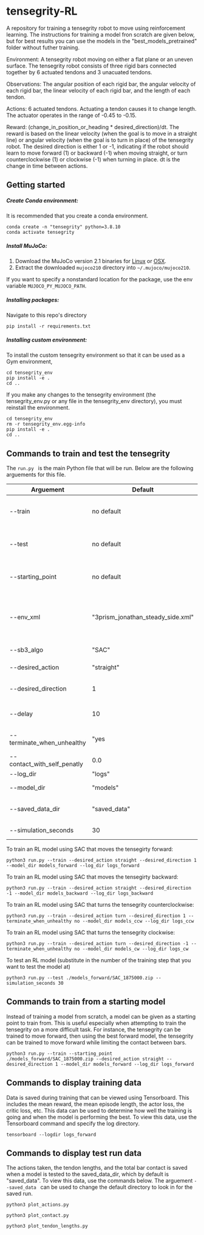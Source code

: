 # tensegrity-RL
A repository for training a tensegrity robot to move using reinforcement learning. The instructions for training a model fron scratch are given below, but for best results you can use the models in the "best_models_pretrained" folder without futher training.

Environment: A tensegrity robot moving on either a flat plane or an uneven surface. The tensegrity robot consists of three rigid bars connected together by 6 actuated tendons and 3 unacuated tendons. 

Observations: The angular position of each rigid bar, the angular velocity of each rigid bar, the linear velocity of each rigid bar, and the length of each tendon. 

Actions: 6 actuated tendons. Actuating a tendon causes it to change length. The actuator operates in the range of -0.45 to -0.15.

Reward: (change_in_position_or_heading * desired_direction)/dt. The reward is based on the linear velocity (when the goal is to move in a straight line) or angular velocity (when the goal is to turn in place) of the tensegrity robot. The desired direction is either 1 or -1, indicating if the robot should learn to move forward (1) or backward (-1) when moving straight, or turn counterclockwise (1) or clockwise (-1) when turning in place. dt is the change in time between actions.


## Getting started 

##### Create Conda environment:

It is recommended that you create a conda environment. 

```
conda create -n "tensegrity" python=3.8.10
conda activate tensegrity
```

##### Install MuJoCo:
1. Download the MuJoCo version 2.1 binaries for
   [Linux](https://mujoco.org/download/mujoco210-linux-x86_64.tar.gz) or
   [OSX](https://mujoco.org/download/mujoco210-macos-x86_64.tar.gz).
1. Extract the downloaded `mujoco210` directory into `~/.mujoco/mujoco210`.

If you want to specify a nonstandard location for the package,
use the env variable `MUJOCO_PY_MUJOCO_PATH`.

##### Installing packages:

Navigate to this repo's directory
```
pip install -r requirements.txt
```

##### Installing custom environment:

To install the custom tensegrity environment so that it can be used as a Gym environment,
```
cd tensegrity_env
pip install -e .
cd ..
```

If you make any changes to the tensegrity environment (the tensegrity_env.py or any file in the tensegrity_env directory), you must reinstall the environment.
```
cd tensegrity_env
rm -r tensegrity_env.egg-info
pip install -e .
cd ..

```

## Commands to train and test the tensegrity

The ```run.py ``` is the main Python file that will be run. Below are the following arguements for this file.

Arguement      | Default | Description
------------------------| ------------- | ----------
--train  | no default | Either --train or --test must be specified. --train is for training the RL model and --test is for viewing the results of the model. After --test, the path to the model to be tested must be given.
--test  | no default | Either --train or --test must be specified. --train is for training the RL model and --test is for viewing the results of the model. After --test, the path to the model to be tested must be given.
--starting_point | no default | After --starting_point, the path to a trained model must be specified. Instead of training a model from scratch, a model will be trained using the given model as a starting point
--env_xml | "3prism_jonathan_steady_side.xml" | The name of the xml file for the MuJoCo environment. This xml file must be located in the same directory as ```run.py```. "3prism_jonathan_steady_side_uneven_ground.xml" is the same tensegrity xml file but with an uneven ground instead of a flat plane.
--sb3_algo | "SAC" | The Stable Baselines3 RL algorithm. Options are "SAC", "TD3", "A2C", or "PPO".
--desired_action | "straight" | What goal the RL model is trying to accomplish. Options are "straight" or "turn"
--desired_direction | 1 | The direction the RL model is trying to move the tensegrity. Options are 1 (forward or counterclockwise) or -1 (backward or clockwise)
--delay | 10 | How many steps to take in the environment before updating the critic. Options are 1, 10, or 100, but 10 worked best
--terminate_when_unhealthy | "yes | Determines if training is reset when the tensegrity stops moving (yes) or the training continues through to the maximum step (no)
--contact_with_self_penatly | 0.0 | The penalty multiplied by the total contact between bars, which is then subtracted from the reward. |
--log_dir | "logs" | The directory where the training logs will be saved
--model_dir | "models" | The directory where the trained models will be saved
--saved_data_dir | "saved_data" | The directory where the data collected when testing the model will be saved (tendon length, contact with ground, actions)
--simulation_seconds | 30 | How many seconds the simulation should be run when testing a model


To train an RL model using SAC that moves the tensegirty forward:
```
python3 run.py --train --desired_action straight --desired_direction 1 --model_dir models_forward --log_dir logs_forward
```

To train an RL model using SAC that moves the tensegirty backward:
```
python3 run.py --train --desired_action straight --desired_direction -1 --model_dir models_backward --log_dir logs_backward
```

To train an RL model using SAC that turns the tensegrity counterclockwise:
```
python3 run.py --train --desired_action turn --desired_direction 1 --terminate_when_unhealthy no --model_dir models_ccw --log_dir logs_ccw
```

To train an RL model using SAC that turns the tensegrity clockwise:
```
python3 run.py --train --desired_action turn --desired_direction -1 --terminate_when_unhealthy no --model_dir models_cw --log_dir logs_cw
```

To test an RL model (substitute in the number of the training step that you want to test the model at)

```
python3 run.py --test ./models_forward/SAC_1875000.zip --simulation_seconds 30
```

## Commands to train from a starting model

Instead of training a model from scratch, a model can be given as a starting point to train from. This is useful especially when attempting to train the tensegrity on a more difficult task. For instance, the tensegrity can be trained to move forward, then using the best forward model, the tensegrity can be trained to move forward while limiting the contact between bars. 

```
python3 run.py --train --starting_point ./models_forward/SAC_1875000.zip --desired_action straight --desired_direction 1 --model_dir models_forward --log_dir logs_forward
```


## Commands to display training data

Data is saved during training that can be viewed using Tensorboard. This includes the mean reward, the mean episode length, the actor loss, the critic loss, etc. This data can be used to determine how well the training is going and when the model is performing the best. To view this data, use the Tensorboard command and specify the log directory. 

```
tensorboard --logdir logs_forward
```


## Commands to display test run data

The actions taken, the tendon lengths, and the total bar contact is saved when a model is tested to the saved_data_dir, which by default is "saved_data". To view this data, use the commands below. The arguement ```--saved_data ``` can be used to change the default directory to look in for the saved run. 

```
python3 plot_actions.py
```

 ```
python3 plot_contact.py 
```

```
python3 plot_tendon_lengths.py
```



